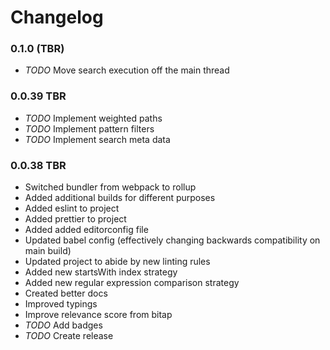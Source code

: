 # Changelog
  
### 0.1.0 (TBR)

- *TODO* Move search execution off the main thread
  
  
### 0.0.39 TBR

- *TODO* Implement weighted paths
- *TODO* Implement pattern filters
- *TODO* Implement search meta data
  
  
### 0.0.38 TBR
- Switched bundler from webpack to rollup
- Added additional builds for different purposes
- Added eslint to project
- Added prettier to project
- Added added editorconfig file
- Updated babel config (effectively changing backwards compatibility on main build)
- Updated project to abide by new linting rules
- Added new startsWith index strategy
- Added new regular expression comparison strategy
- Created better docs
- Improved typings
- Improve relevance score from bitap
- *TODO* Add badges
- *TODO* Create release
